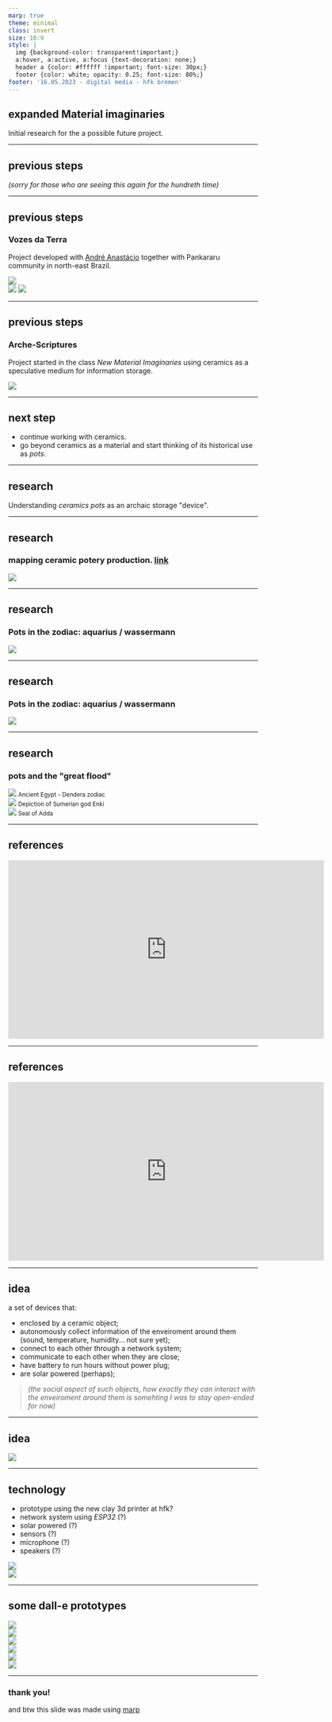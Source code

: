 ```yaml
---
marp: true
theme: minimal
class: invert
size: 16:9
style: |
  img {background-color: transparent!important;}
  a:hover, a:active, a:focus {text-decoration: none;}
  header a {color: #ffffff !important; font-size: 30px;}
  footer {color: white; opacity: 0.25; font-size: 80%;}
footer: '16.05.2023 - digital media - hfk bremen'
---
```


## expanded Material imaginaries

Initial research for the a possible future project.

---

## previous steps

*(sorry for those who are seeing this again for the hundreth time)*

---

## previous steps

### Vozes da Terra

Project developed with [André Anastácio](https://4n4st4cio.wordpress.com/) together with Pankararu community in north-east Brazil.

<div class="center-wrapper">
<div style="width: 50%;" class="center images-grid">
	<div>
		<img src="https://mneunomne.github.io/albertoharres/assets/vozesdaterra/IMG_20180802_205823.jpg"/>
	</div>
	<div>
		<img src="https://mneunomne.github.io/albertoharres/assets/vozesdaterra/IMG_2416%20(1).JPG"/>
		<img src="https://mneunomne.github.io/albertoharres/assets/vozesdaterra/criancas.jpg"/>
	</div>
</div>
</div>

---

## previous steps

### Arche-Scriptures

Project started in the class *New Material Imaginaries* using ceramics as a speculative medium for information storage.

<div class="center-wrapper">
	<div style="width: 60%;" class="center">
		<img src="https://www.creativeapplications.net/wp-content/uploads/2022/08/arche-scriptures_big.gif"/>
	</div>
</div>

---

## next step

- continue working with ceramics.
- go beyond ceramics as a material and start thinking of its historical use as *pots*.

---

## research

Understanding *ceramics pots* as an archaic storage "device".

---

## research

### mapping ceramic potery production. [link](https://www.google.com/maps/d/edit?mid=1wJKlUTLOY2Zz81MByJTXeFkdTmjdAY6f&usp=sharing)

<div class="center-wrapper">
	<div style="width: 60%;" class="center">
		<img src="./assets/mymaps.png"/>
	</div>
</div>

---

## research

### Pots in the zodiac: aquarius / wassermann

<div class="center-wrapper">
	<div style="width: 40%;" class="center">
		<div>
			<img src="./assets/image_2.png"/>
		</div>
	</div>
</div>

---

## research

### Pots in the zodiac: aquarius / wassermann

<div class="center-wrapper">
	<div style="width: 40%;" class="center images-row">
		<div>
			<img src="./assets/Hz5576__copia_11.jpg"/>
		</div>
	</div>
</div>

---

## research

### pots and the "great flood"

<div class="center-wrapper">
	<div style="width: 80%;" class="center images-row">
		<div>
			<img src="./assets/sign.png"/>
			<small>Ancient Egypt - Dendera zodiac</small>
		</div>
		<div>
			<img src="./assets/image_8.png"/>
			<small>Depiction of Sumerian god Enki</small>
		</div>
		<div>
			<img src="./assets/babilonian.png"/>
			<small>Seal of Adda</small>
		</div>
	</div>
</div>

---

## references

<div class="center-wrapper">
	<iframe class="center" width="637" height="360" src="https://www.youtube.com/embed/mDyo8CoP7v0" title="Chelpa Ferro: Acusma" frameborder="0" allow="accelerometer; autoplay; clipboard-write; encrypted-media; gyroscope; picture-in-picture; web-share" allowfullscreen></iframe>
</div>

---

## references

<div class="center-wrapper">
	<iframe class="center" width="637" height="360" src="https://www.youtube.com/embed/xWJ-K2wzmAc" title="Chelpa Ferro: Microfônico Vasos" frameborder="0" allow="accelerometer; autoplay; clipboard-write; encrypted-media; gyroscope; picture-in-picture; web-share" allowfullscreen></iframe>
</div>

---

## idea

a set of devices that:

- enclosed by a ceramic object;
- autonomously collect information of the enveiroment around them (sound, temperature, humidity... not sure yet);
- connect to each other through a network system;
- communicate to each other when they are close;
- have battery to run hours without power plug;
- are solar powered (perhaps);
 
 > *(the social aspect of such objects, how exactly they can interact with the enveiroment around them is somehting I was to stay open-ended for now)*

--- 

## idea

<div class="center-wrapper">
	<div style="width: 40%;" class="lighten center images-row">
		<div>
			<img src="./assets/pots.png"/>
		</div>
	</div>
</div>

---

## technology

- prototype using the new clay 3d printer at hfk?
- network system using _ESP32_ (?)
- solar powered (?)
- sensors (?)
- microphone (?)
- speakers (?)

<div class="center-wrapper">
	<div style="width: 70%;" class="center images-grid">
		<div>
			<div class="radial-bg"></div>
			<img src="./assets/esp32.png"/>
		</div>
		<div><img src="./assets/image_05.webp"/></div>
	</div>
</div>

--- 

## some dall-e prototypes

<div class="center-wrapper">
	<div style="width: 60%;" class="center images-grid">
		<div><img src="./assets/dalle_pot_1.png"/></div>
		<div><img src="./assets/dalle_pot_2.png"/></div>
		<div><img src="./assets/dalle_pot_4.png"/></div>
		<div><img src="./assets/dalle_pot_6.png"/></div>
		<div><img src="./assets/dalle_pot_7.png"/></div>
		<div><img src="./assets/dalle_pot_8.png"/></div>
	</div>
</div>

---

### thank you!

and btw this slide was made using [marp](https://marp.app/)
